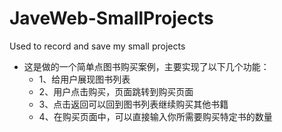 # JaveWeb-SmallProjects
Used to record and save my small projects
* 这是做的一个简单点图书购买案例，主要实现了以下几个功能：
  * 1、给用户展现图书列表
  * 2、用户点击购买，页面跳转到购买页面
  * 3、点击返回可以回到图书列表继续购买其他书籍
  * 4、在购买页面中，可以直接输入你所需要购买特定书的数量

